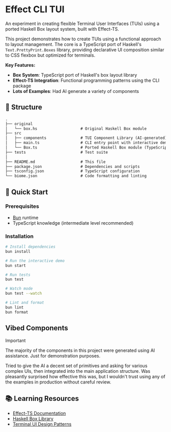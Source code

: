# Effect CLI TUI

An experiment in creating flexible Terminal User Interfaces (TUIs) using a
ported Haskell Box layout system, built with Effect-TS.

This project demonstrates how to create TUIs using a functional approach to
layout management. The core is a TypeScript port of Haskell's
`Text.PrettyPrint.Boxes` library, providing declarative UI composition similar
to CSS flexbox but optimized for terminals.

**Key Features:**

- **Box System**: TypeScript port of Haskell's box layout library
- **Effect-TS Integration**: Functional programming patterns using the CLI
  package
- **Lots of Examples**: Had AI generate a variety of components

## 📁 Structure

```txt
.
├── original
│   └── box.hs                   # Original Haskell Box module
├── src
│   ├── components               # TUI Component Library (AI-generated)
│   ├── main.ts                  # CLI entry point with interactive demo
│   └── Box.ts                   # Ported Haskell Box module (TypeScript)
├── tests                        # Test suite
│
├── README.md                    # This file
├── package.json                 # Dependencies and scripts
├── tsconfig.json                # TypeScript configuration
└── biome.json                   # Code formatting and linting
```

## 🚀 Quick Start

### Prerequisites

- [Bun](https://bun.sh) runtime
- TypeScript knowledge (intermediate level recommended)

### Installation

```bash
# Install dependencies
bun install

# Run the interactive demo
bun start

# Run tests
bun test

# Watch mode
bun test --watch

# Lint and format
bun lint
bun format
```

## Vibed Components

> [!IMPORTANT]
>
> The majority of the components in this project were generated using AI
> assistance. Just for demonstration purposes.
>
> Tried to give the AI a decent set of primitives and asking for various complex
> UIs, then integrated into the main application structure. Was pleasantly
> surprised how effective this was, but I wouldn't trust using any of the
> examples in production without careful review.

## 📚 Learning Resources

- [Effect-TS Documentation](https://www.effect.website/)
- [Haskell Box Library](https://hackage.haskell.org/package/boxes)
- [Terminal UI Design Patterns](https://en.wikipedia.org/wiki/Text-based_user_interface)
